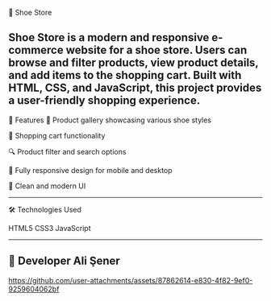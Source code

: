 👟 Shoe Store

**Shoe Store** is a modern and responsive e-commerce website for a shoe store. Users can browse and filter products, view product details, and add items to the shopping cart. Built with HTML, CSS, and JavaScript, this project provides a user-friendly shopping experience.
---
🚀 Features
👟 Product gallery showcasing various shoe styles

🛒 Shopping cart functionality

🔍 Product filter and search options

📱 Fully responsive design for mobile and desktop

🧼 Clean and modern UI

---

🛠️ Technologies Used


HTML5
CSS3 
JavaScript 

----
👤 Developer
Ali Şener
---

https://github.com/user-attachments/assets/87862614-e830-4f82-9ef0-9259604062bf

